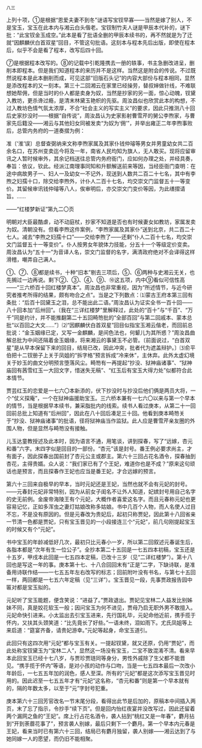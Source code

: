     八三 

   上列十项，①是根据“恩爱夫妻不到冬”谜语写宝钗早寡——当然是嫁了别人，不是宝玉，宝玉在此本内与湘云白头偕老。宝钗制竹夫人谜是甲辰本代补的，谜下批：“此宝钗金玉成空。”此本是看了批语全删的甲辰本续书的，再不然就是为了迁就“因麒麟伏白首双星”回目，不管这句批语。这刻本与程本先后出版，即使在程本后，似乎不会是看了程本，改写后四十回。

   ⑦是根据程本改写的。⑧的记载中引乾隆携去一册的轶事，书主急删改进呈，删削本即程本。但是我们知道程本的来历并不是这样。当然这是附会的传说。不过既然说程本是此本删削而成，可见这部“旧版石头记”的内容大部份与程本相同，显然是添改程本的又一刻本。第三十二回湘云在家里已经操劳，替叔婶做针线，不难联想她帮佣，但是当时的仆人都是卖身为奴，当然是抄家的另一面，惊心动魄，钗黛入教坊，更杀谗过瘾，是清末林黛玉艳帜的先驱。周汝昌似也欣赏此本的构想，不过入教坊色情气氛太浓厚，不合“社会主义的写实主义”的要求，因此只推测八十回后史家抄没时——根据“自传说”，周汝昌认为史家影射曹雪芹的舅公李煦家，与曹家先后籍没——湘云与其他妇女同被发卖“为奴为‘佣’”，并举出雍正二年李煦事败后，总管内务府的一道奏摺为例：

   准〔‘淮’误〕总督查弼纳来文称李煦家属及其家仆钱仲璿等男女并男童幼女共二百余名口，在苏州变卖迄今将及一年，南省人民均知为旗人，无人敢买。现将应留审讯之人暂时候审外，其余记档送往总管内务府衙门，应如何办理之处，并经具奏，奉旨：依议，钦此。经派江南理事同知和升额解送前来等因，当经臣衙门查明：在途中病故男子一、妇人一及幼女一不记外，现送到人数共二百二十七名，其中有李煦之妇孺十口，除交给李煦外，计仆人二百十七名，均交崇文门监督五十一等变价。其留候审讯钱仲璿等八人，俟审明后，亦交崇文门变价等因，为此缮摺请旨。……

   ——“红楼梦新证”第九二〇页

   明朝对大臣最酷虐，动不动庭杖，抄家不知道是否也有时候妻女如教坊，家属发卖为奴。清朝没有。但看李煦这件案例，“李煦家属及其家仆”送到北京，共二百二十七人。减去“李煦之妇孺十口”——交给李煦了——还剩“仆人二百十七名，均交崇文门监督五十一等变价”。仆人按男女年貌体力技能，分五十一个等级定价变卖。周汝昌认为“五十一”为音译人名，崇文门监督的名字，满清政府绝对不会译得这样滑稽，嘲弄自己满人。

   ①、⑦、⑧都是续书，十种“旧本”剔去三项后，⑤、⑥两种与史湘云无关，也先搁过一边再说。剩下②、③、④、⑨、⑩这五项，内中⑨看似可信性高——“三六桥百十回红楼梦真本”。周汝昌也非常重视，因为“所述情节，与近今研究者推考所得的结果，颇有吻合之点”。当是之下列数点：⑴蒙古王府本第三回有条批：“后百十回黛玉之泪，总不能出此二语。”周汝昌认为证实全书一百十回——八十回本加“后卅回”。〔我在“三详红楼梦”里解释过，此处的“百十”与“千百”、“万千”同是约计，并不能推翻第二十五回畸笏批的“全部百回”与第二回戚本、蒙本总批“以百回之大文……”〕⑵“因麒麟伏白首双星”回目似指宝玉湘云偕老，而回前总批说：“金玉姻缘已定，又写一金麒麟，是间色法也，何颦儿为其所惑？”周汝昌曲解总批为中间还隔着金玉姻缘，将来湘云的事黛玉不必管。〔前面说过，“白首双星”是从早本保留下来的回目，结局已改，因此冲突，批者代为遮盖辩护。〕⑶俞平伯把十二钗册子上关于凤姐的“拆字格”预言拆成“冷来休”，主休弃。此外太虚幻境关于妙玉的曲文分明预言堕落风尘。畸笏有一再提起“抄没、狱神庙诸事”、“狱神庙回有茜雪红玉一大回文字，惜迷失无稿”、“红玉后有宝玉大得力处”似都符合此本情节。

   贾芸红玉的恋爱是一七六〇本新添的，伏下抄没时与抄没后他们俩是两员大将，一个“仗义探庵”，一个在狱神庙援助宝玉。三六桥本兼有一七六〇以来与第一个早本的情节，当是根据早本续书，兼采脂批内的线索。续书人看过庚本，从第二十一回回前总批上知道有“后卅回”，因此在八十回后凑足三十回。他看到庚本畸笏关于“抄没、狱神庙诸事”的批语，径将狱神庙当作监狱。此人应是曹雪芹亲友圈的外围人物，但是显然与畸笏没有接触。

   儿玉达童教授述及此本时，因为语言不通，用笔谈，讲到探春，写了“远嫁，杏元和番”六字。末四字似是回目的一部份。“杏元”该是封号。番王例必要求尚主，才有面子，因此探春出国前封了杏元公主或郡主。第六十三回占花名酒令，探春抽到杏花，主得贵婿。众人说：“我们家已有了个王妃，难道你也是不成？”原来这句顽话也是预言，而且探春作王妃也应当是番王妃，才合远嫁的预言。

   第六十三回来自极早的早本，当时元妃还是王妃，当然也就不会有元妃的封号。——元春封元妃非常特别，因为从前女子闺名不让外人知道，妃嫔封号用自己名字的史无前例。金废帝海陵王有个元妃，大概作者喜爱这名字。而且元春称元妃也更容易记忆，正如多浑虫之妻灯姑娘改称多姑娘。书中几百个人物，而人名使人过目不忘，不是没有原因的。但是元春改为贵妃后，起初只称贾妃，因此第十八回省亲一节清一色都是贾妃，只有宝玉晋见的一小段接连三个“元妃”，前几句刚提起宝玉的时候又有个“元妃”。

   书中宝玉的年龄减低好几次，最初只比元春小一岁，所以第二回叙述元春诞生后，各脂本都是“次年有生一位公子”。全抄本第二十五回是一七五四本初稿，宝玉还是十五岁，甲戌本此回是一七五四本定稿，已改十三岁（见“二详红楼梦”）。第十八回也是写这一年的事。庚本第十七、十八合回回末有“正是”二字，下缺诗联，是准备用诗联作结——一七五五年左右改写的标志；回前附叶没有书名，与第七十五回一样，两回都是一七五六年定稿（见“三详”）。宝玉晋见一段，先事贾政报告园中匾对都是宝玉拟的。

   元妃听了宝玉能题，便含笑说：“进益了。”贾政退出。贾妃见宝林二人益发比别姊妹不同，真是姣花软玉一般；因问宝玉为何不进见，贾母乃启无职外男不敢擅入。元妃命快引进来。小太监出去引宝玉进来，先行国礼毕，元妃命他近前，携手揽于怀内，又扶其头颈笑道：“比先竟长了好些。”一语未终，泪如雨下。尤氏凤姐等上来启道：“筵宴齐备，请贵妃游幸。”元妃等起身，命宝玉道引。

   此回只有这四次用“元妃”都与宝玉有关。一提起钗黛，就又还原，仍用“贾妃”，而此处称宝钗黛玉为“宝林二人”，显然这一场没有宝玉，二宝不致混淆不清。看来早本此回宝玉已经十七八岁，与贾珍贾琏同等身分，男性外戚除了生父都不能晋见。“携手揽于怀内”等语，是对小孩的动作与口吻，当是一七五四本最后一次改小年龄后，一七五五年加的润色，感人至深。所有的“元妃”都是这次添写宝玉晋见时用的。因此迟至一七五五年才有“元妃”这名称，“杏元和番”则是第一个早本就有的，隔的年数太多，以至于“元”字封号犯重。

   庚本第六十三回芳官改名一节末尾分段，看得出此节是后加的，原稿本中间插入两页，末了忘了指示，令抄手“续下页”。但是回内怡红夜宴并没改写过，因此还留着两个漏网之鱼的“王妃”。席上行占花名酒令，袭人拈到“桃红又是一年春”，麝月拈到“开到荼蘼花事了”，预言袭人别嫁，最后只剩下一个麝月。第一个早本内元春是王妃，看来当时已有第六十三回，结局已有麝月独留，袭人别嫁——湘云达到了与她同嫁一人的愿望，而仍旧不能相聚。

